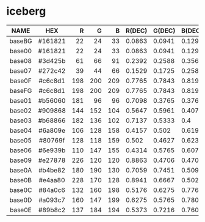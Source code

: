 # iceberg

|  NAME  |   HEX   |  R  |  G  |  B  | R(DEC) | G(DEC) | B(DEC) |  H  |  S  |  V  |
|:------:|:-------:|----:|----:|----:|:-------|:-------|:-------|----:|----:|----:|
| baseBG | #161821 |  22 |  24 |  33 | 0.0863 | 0.0941 | 0.1294 | 229 |  33 |  13 |
| base00 | #161821 |  22 |  24 |  33 | 0.0863 | 0.0941 | 0.1294 | 229 |  33 |  13 |
| base08 | #3d425b |  61 |  66 |  91 | 0.2392 | 0.2588 | 0.3569 | 230 |  33 |  36 |
| base07 | #272c42 |  39 |  44 |  66 | 0.1529 | 0.1725 | 0.2588 | 229 |  41 |  26 |
| base0F | #c6c8d1 | 198 | 200 | 209 | 0.7765 | 0.7843 | 0.8196 | 229 |   5 |  82 |
| baseFG | #c6c8d1 | 198 | 200 | 209 | 0.7765 | 0.7843 | 0.8196 | 229 |   5 |  82 |
| base01 | #b56060 | 181 |  96 |  96 | 0.7098 | 0.3765 | 0.3765 |   0 |  47 |  71 |
| base02 | #909868 | 144 | 152 | 104 | 0.5647 | 0.5961 | 0.4078 |  70 |  32 |  60 |
| base03 | #b68866 | 182 | 136 | 102 | 0.7137 | 0.5333 | 0.4    |  25 |  44 |  71 |
| base04 | #6a809e | 106 | 128 | 158 | 0.4157 | 0.502  | 0.6196 | 215 |  33 |  62 |
| base05 | #80769f | 128 | 118 | 159 | 0.502  | 0.4627 | 0.6235 | 255 |  26 |  62 |
| base06 | #6e939b | 110 | 147 | 155 | 0.4314 | 0.5765 | 0.6078 | 191 |  29 |  61 |
| base09 | #e27878 | 226 | 120 | 120 | 0.8863 | 0.4706 | 0.4706 |   0 |  47 |  89 |
| base0A | #b4be82 | 180 | 190 | 130 | 0.7059 | 0.7451 | 0.5098 |  70 |  32 |  75 |
| base0B | #e4aa80 | 228 | 170 | 128 | 0.8941 | 0.6667 | 0.502  |  25 |  44 |  89 |
| base0C | #84a0c6 | 132 | 160 | 198 | 0.5176 | 0.6275 | 0.7765 | 215 |  33 |  78 |
| base0D | #a093c7 | 160 | 147 | 199 | 0.6275 | 0.5765 | 0.7804 | 255 |  26 |  78 |
| base0E | #89b8c2 | 137 | 184 | 194 | 0.5373 | 0.7216 | 0.7608 | 191 |  29 |  76 |
